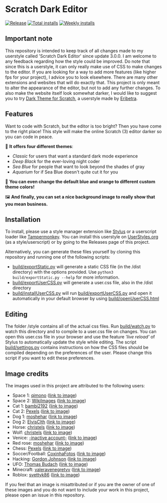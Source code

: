 # Scratch Dark Editor
[![Release](https://img.shields.io/github/v/release/Thiibo/scratch-dark-editor)](https://github.com/Thiibo/scratch-dark-editor/releases)
[![Total installs](https://img.shields.io/badge/dynamic/json?color=informational&label=total%20installs&query=stats.installs.total&url=https%3A%2F%2Fcdn.jsdelivr.net%2Fgh%2F33kk%2Fuso-archive%40flomaster%2Fdata%2Fstyles%2F170879.json)](https://userstyles.org/styles/170879/dark-scratch-editor)
[![Weekly installs](https://img.shields.io/badge/dynamic/json?color=informational&label=weekly%20installs&query=stats.installs.weekly&url=https%3A%2F%2Fcdn.jsdelivr.net%2Fgh%2F33kk%2Fuso-archive%40flomaster%2Fdata%2Fstyles%2F170879.json)](https://userstyles.org/styles/170879/dark-scratch-editor)
## Important note
This repository is intended to keep track of all changes made to my userstyle called 'Scratch Dark Editor' since update 3.0.0. I am welcome to any feedback regarding how the style could be improved. Do note that since this is a userstyle, it can only really make use of CSS to make changes to the editor. If you are looking for a way to add more features (like higher fps for your project), I advice you to look elsewhere. There are many other extensions and websites that will do exactly that. This project is only meant to alter the appearance of the editor, but not to add any further changes. To also make the website itself look somewhat darker, I would like to suggest you to try [Dark Theme for Scratch](https://userstyles.org/styles/173170/dark-theme-for-scratch), a userstyle made by [Eribetra](https://userstyles.org/users/565409).

## Features
Want to code with Scratch, but the editor is too bright? Then you have come to the right place! This style will make the online Scratch (3) editor darker so you can code in peace.

🎨 **It offers four different themes**:
- *Classic* for users that want a standard dark mode experience
- *Deep Black* for the ever-loving night coder
- *Sea Blue* for people that want to look beyond the shades of gray
- *Aquarium* for if Sea Blue doesn't quite cut it for you

🌈 **You can even change the default blue and orange to different custom theme colors!**

🖼️ **And finally, you can set a nice background image to really show that you mean business.**

## Installation
To install, please use a style manager extension like [Stylus](https://github.com/openstyles/stylus) or a userscript loader like [Tampermonkey](https://www.tampermonkey.net).
You can install this userstyle on [UserStyles.org](https://userstyles.org/styles/170879/dark-scratch-editor) (as a style/userscript) or by going to the Releases page of this project.

Alternatively, you can generate these files yourself by cloning this repository and running one of the following scripts:
- [build/exportStatic.py](build/exportStatic.py) will generate a static CSS file (in the /dist directory) with the options provided. Use `python3 build/exportStatic.py --help` for more information.
- [build/exportUserCSS.py](build/exportUserCSS.py) will generate a user.css file, also in the /dist directory
- [build/installUserCSS.py](build/installUserCSS.py) will run [build/exportUserCSS.py](build/exportUserCSS.py) and open it automatically in your default browser by using [build/openUserCSS.html](build/openUserCSS.html)

## Editing
The folder /style contains all of the actual css files. Run [build/watch.py](build/watch.py) to watch this directory and to compile to a user.css file on changes. You can open this user.css file in your browser and use the feature *'live reload'* of Stylus to automatically update the style while editing. The script [build/settings.py](build/settings.py) contains instructions on how the CSS files should be compiled depending on the preferences of the user. Please change this script if you want to edit these preferences.

## Image credits
The images used in this project are attributed to the following users:
- Space 1: [qimono](https://pixabay.com/users/qimono-1962238/) ([link to image](https://cdn.pixabay.com/photo/2016/10/20/18/35/earth-1756274_960_720.jpg))
- Space 2: [WikiImages](https://pixabay.com/users/wikiimages-1897/) ([link to image](https://cdn.pixabay.com/photo/2011/12/14/12/21/orion-nebula-11107_960_720.jpg))
- Cat 1: [bambi2192](https://pixabay.com/users/bambi2192-13359725/) ([link to image](https://cdn.pixabay.com/photo/2022/03/24/14/42/animal-7089224_960_720.jpg))
- Cat 2: [Pexels](https://pixabay.com/users/pexels-2286921/) ([link to image](https://cdn.pixabay.com/photo/2016/11/19/17/33/animal-1840495_960_720.jpg))
- Dog 1: [moshehar](https://pixabay.com/users/moshehar-7046690/) ([link to image](https://cdn.pixabay.com/photo/2018/01/09/11/04/dog-3071334_960_720.jpg))
- Dog 2: [ElvisClth](https://pixabay.com/users/elvisclth-448505/) ([link to image](https://cdn.pixabay.com/photo/2016/05/09/10/42/weimaraner-1381186_960_720.jpg))
- Horse: [christels](https://pixabay.com/users/christels-3741991/) ([link to image](https://cdn.pixabay.com/photo/2018/06/21/20/50/horse-3489428_960_720.jpg))
- Wolf: [christels](https://pixabay.com/users/christels-3741991/) ([link to image](https://cdn.pixabay.com/photo/2017/09/24/18/15/wolf-2782626_960_720.jpg))
- Venice: [-inactive account-](https://pixabay.com/users/12019-12019/) ([link to image](https://cdn.pixabay.com/photo/2016/12/27/09/24/grand-canal-1933559_960_720.jpg))
- Red rose: [moshehar](https://pixabay.com/users/moshehar-7046690/) ([link to image](https://cdn.pixabay.com/photo/2018/01/29/07/11/flower-3115353_960_720.jpg))
- Chess: [Pexels](https://pixabay.com/users/pexels-2286921/) ([link to image](https://cdn.pixabay.com/photo/2016/11/21/17/50/king-1846807_960_720.jpg))
- Soccer/Football: [CoxinhaFotos](https://pixabay.com/users/coxinhafotos-3726685/) ([link to image](https://cdn.pixabay.com/photo/2017/08/25/16/15/ball-2680595_960_720.jpg))
- Hacking: [Gordon Johnson](https://pixabay.com/users/gdj-1086657/) ([link to image](https://cdn.pixabay.com/photo/2017/05/29/18/22/matrix-2354492_960_720.jpg))
- UFO: [Thomas Budach](https://pixabay.com/users/tombud-1908037/) ([link to image](https://cdn.pixabay.com/photo/2016/03/18/15/02/ufo-1265186_960_720.jpg))
- Minecraft: [valeravenegretvv](https://wallpapers.com/wallpapers/4d-minecraft-cube-gyq5l01m2bzys58p.html) ([link to image](https://wallpapers.com/images/high/4d-minecraft-cube-gyq5l01m2bzys58p.jpg))
- Roblox: [svettyk86](https://wallpapers.com/wallpapers/cool-3d-roblox-avatar-e5o3rq8aiudhydd6.html) ([link to image](https://wallpapers.com/images/high/cool-3d-roblox-avatar-e5o3rq8aiudhydd6.jpg))

If you feel that an image is misattributed or if you are the owner of one of these images and you do not want to include your work in this project, please open an issue in this repository.
